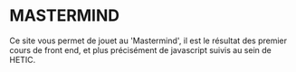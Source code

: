 # MASTERMIND
Ce site vous permet de jouet au 'Mastermind', il est le résultat des premier cours de front end, et plus précisément de javascript suivis au sein de HETIC.
